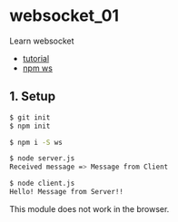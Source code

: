 # websocket_01
Learn websocket
* [tutorial](https://www.js-tutorials.com/nodejs-tutorial/simple-websocket-example-with-nodejs/)
* [npm ws](https://www.npmjs.com/package/ws)

## 1. Setup
```bash
$ git init
$ npm init

$ npm i -S ws

$ node server.js
Received message => Message from Client

$ node client.js
Hello! Message from Server!!
```
This module does not work in the browser.

